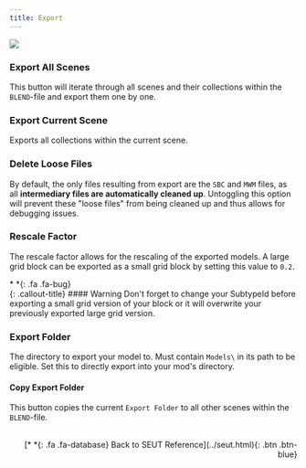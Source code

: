 ```yaml
---
title: Export
---
```

![](/modding-reference/assets/images/reference/seut/export_1.png)

### Export All Scenes
This button will iterate through all scenes and their collections within the `BLEND`-file and export them one by one. 

### Export Current Scene
Exports all collections within the current scene.

### Delete Loose Files
By default, the only files resulting from export are the `SBC` and `MWM` files, as all **intermediary files are automatically cleaned up**. Untoggling this option will prevent these "loose files" from being cleaned up and thus allows for debugging issues.

### Rescale Factor
The rescale factor allows for the rescaling of the exported models. A large grid block can be exported as a small grid block by setting this value to `0.2`.

<div class="callout-block callout-warning"><div class="icon-holder">*&nbsp;*{: .fa .fa-bug}
</div><div class="content">
{: .callout-title}
#### Warning
Don't forget to change your SubtypeId before exporting a small grid version of your block or it will overwrite your previously exported large grid version.
</div></div>

### Export Folder
The directory to export your model to. Must contain `Models\` in its path to be eligible. Set this to directly export into your mod's directory.

#### Copy Export Folder
This button copies the current `Export Folder` to all other scenes within the `BLEND`-file.
<br><br/>
<p style="text-align:right">[*&nbsp;*{: .fa .fa-database} Back to SEUT Reference](../seut.html){: .btn .btn-blue}</p>